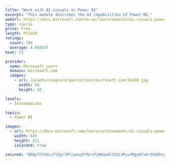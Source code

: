 ```yaml
---
title: "Work with AI visuals in Power BI"
excerpt: "This module describes the AI capabilities of Power BI."
webUrl: https://docs.microsoft.com/en-us/learn/modules/ai-visuals-power-bi/
type: course
price: Free
length: PT1H1M
ratings:
  count: 709
  average: 4.668547
heat: 53

provider:
  name: Microsoft Learn
  domain: microsoft.com
  images:
    - url: /assets/images/organizations/microsoft.com-50x50.jpg
      width: 50
      height: 50

levels:
  - Intermediate

topics:
  - Power BI

images:
  - url: https://docs.microsoft.com/learn/achievements/ai-visuals-power-bi-social.png
    width: 643
    height: 321
    isCached: true

secured: "668ylF1VXLcYlEgrlMf/pmuyFYN/cPiWdaaVCJIXLdPyx4MgxKfukr9YQdhuyJkWp1yeFgKPnuLsINKfCBvU4ezjGX6p7CKBTECJOTLPW6whfUNn6GxGX62OoJ7OjOrVMSHDK+qluU3J4lY96kwJ9PjLRmWQ2/B2Zl7BFduVc8+VRm+kJp/Kj27lb1/t7lVWORa06OEOrnVgraF52ubpbMJGVVMvkCqSzAfhJpiH+g6V91+8JSvueGfxHKChnndpOD/N/fDCKINps0yjTV9EgVA2DczYnO0srcA/Kl7X/+5Vqr0/SOwEpNkj4TNPf+ZEvQBdD80jmMgwXA935KRSijt/ZuKCWyL5IrRYv5p5iNyGDb2sliuYP4T32q0a+bP5gmshhPe2na87s5ctddBQ4wTtYTvciUVpmD9ktIXKzRk=;xMZ53a+eCA4EM9wjlEo4cg=="
---
```


